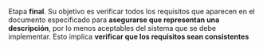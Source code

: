 Etapa **final**. Su objetivo es verificar todos los requisitos que aparecen en el documento especificado para **asegurarse que representan una descripción**, por lo menos aceptables del sistema que se debe implementar. Esto implica **verificar que los requisitos sean consistentes**